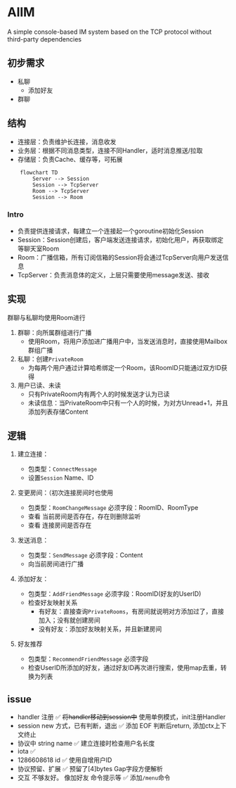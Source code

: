 # AlIM
A simple console-based IM system based on the TCP protocol without third-party dependencies

## 初步需求
* 私聊
  * 添加好友
* 群聊

## 结构
* 连接层：负责维护长连接，消息收发
* 业务层：根据不同消息类型，连接不同Handler，适时消息推送/拉取
* 存储层：负责Cache、缓存等，可拓展

```mermaid
    flowchart TD
        Server --> Session
        Session --> TcpServer
        Room --> TcpServer
        Session --> Room
```
### Intro
* 负责提供连接请求，每建立一个连接起一个goroutine初始化Session  
* Session：Session创建后，客户端发送连接请求，初始化用户，再获取绑定等聊天室Room
* Room：广播信箱，所有订阅信箱的Session将会通过TcpServer向用户发送信息  
* TcpServer：负责消息体的定义，上层只需要使用message发送、接收

## 实现
群聊与私聊均使用Room进行
1. 群聊：向所属群组进行广播
   * 使用Room，将用户添加进广播用户中，当发送消息时，直接使用Mailbox群组广播
2. 私聊：创建`PrivateRoom`
   * 为每两个用户通过计算哈希绑定一个Room，该RoomID只能通过双方ID获得
3. 用户已读、未读
   * 只有PrivateRoom内有两个人的时候发送才认为已读
   * 未读信息：当PrivateRoom中只有一个人的时候，为对方Unread+1，并且添加列表存储Content

## 逻辑
1. 建立连接：
   * 包类型：`ConnectMessage`  
   * 设置`Session` Name、ID

2. 变更房间：（初次连接房间时也使用
    * 包类型：`RoomChangeMessage` 必须字段：RoomID、RoomType
    * 查看 当前房间是否存在，存在则删除监听  
    * 查看 连接房间是否存在

3. 发送消息：
    * 包类型：`SendMessage` 必须字段：Content
    * 向当前房间进行广播

4. 添加好友：
    * 包类型：`AddFriendMessage` 必须字段：RoomID(好友的UserID)  
    * 检查好友映射关系  
        - 有好友：直接查询`PrivateRooms`，有房间就说明对方添加过了，直接加入；没有就创建房间  
        - 没有好友：添加好友映射关系，并且新建房间  

5. 好友推荐
   * 包类型：`RecommendFriendMessage` 必须字段
   * 检查UserID所添加的好友，通过好友ID再次进行搜索，使用map去重，转换为列表

## issue
   * handler 注册 ✅ ~~将handler移动到session中~~ 使用单例模式，init注册Handler
   * session new 方式，已有判断，退出 ✅ 添加 EOF 判断后return, 添加ctx上下文终止
   * 协议中 string name ✅ 建立连接时检查用户名长度
   * iota ✅
   * 1286608618 id ✅ 使用自增用户ID
   * 协议预留、扩展 ✅ 预留了[4]bytes Gap字段方便解析
   * 交互 不够友好。 像加好友 命令提示等 ✅ 添加`/menu`命令